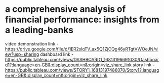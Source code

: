 # a comprehensive analysis of financial performance: insights from a leading-banks
video demonstration link - https://drive.google.com/file/d/1ER2slqTV_ax5Q1ZjOQg46yRTgtVWOeJN/view?usp=sharing
dashboard link - https://public.tableau.com/views/DASHBOARD1_16813196691030/Dashboard1?:language=en-GB&:display_count=n&:origin=viz_share_link
story link - https://public.tableau.com/views/STORY1_16813197486070/Story1?:language=en-GB&:display_count=n&:origin=viz_share_link
